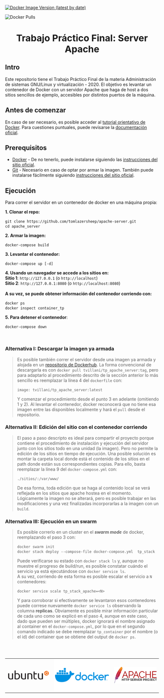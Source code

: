 [![Docker Image Version (latest by date)](https://img.shields.io/docker/v/tvillani/tp_apache_server?color=g&label=dockerhub%20image&style=plastic)](https://hub.docker.com/r/tvillani/tp_apache_server)

![Docker Pulls](https://img.shields.io/docker/pulls/tvillani/tp_apache_server)


<h1 style="font-size:30px"><center>Trabajo Práctico Final: Server Apache</center></h1>

## Intro
Este repositorio tiene el Trabajo Práctico Final de la materia Administración de sistemas GNU/Linux y virtualización - 2020. El objetivo es levantar un contenedor de Docker con un servidor Apache que haga de host a dos sitios sencillos de ejemplo, accesibles por distintos puertos de la máquina.

## Antes de comenzar
En caso de ser necesario, es posible acceder al [tutorial orientativo de Docker](https://docs.docker.com/get-started/). Para cuestiones puntuales, puede revisarse la [documentación oficial](https://docs.docker.com/reference/).

## Prerequisitos
- [Docker](https://www.docker.com) - De no tenerlo, puede instalarse siguiendo las [instrucciones del sitio oficial](https://docs.docker.com/engine/install).
- [Git](https://git-scm.com) - Necesario en caso de optar por armar la imagen. También puede instalarse fácilmente siguiendo [instrucciones del sitio oficial](https://git-scm.com/book/en/v2/Getting-Started-Installing-Git/).

## Ejecución
Para correr el servidor en un contenedor de docker en una máquina propia:

**1. Clonar el repo:**<br>
```
git clone https://github.com/tomlazersheep/apache-server.git
cd apache_server
```

**2. Armar la imagen:**<br>
```
docker-compose build
```

**3. Levantar el contenedor:**<br>
```
docker-compose up [-d]
```

**4. Usando un navegador se accede a los sitios en:**<br>
**Sitio 1**: `http://127.0.0.1` (o `http://localhost`)<br>
**Sitio 2**: `http://127.0.0.1:8080` (o `http://localhost:8080`)<br>
<br>
**A su vez, se puede obtener información del contenedor corriendo con:** 
```
docker ps
docker inspect container_tp 
```

**5. Para detener el contenedor**:
```
docker-compose down
```
<br>

### Alternativa I: Descargar la imagen ya armada
>Es posible también correr el servidor desde una imagen ya armada y alojada en un [repositorio de Dockerhub](https://hub.docker.com/r/tvillani/tp_apache_server). La forma convencional de descargarla es con `docker pull tvillani/tp_apache_server:tag`, pero para adaptarlo al procedimiento descrito de la sección anterior lo más sencillo es reemplazar la línea 4 del `dockerfile` con:<br>
>```
>image: tvillani/tp_apache_server:latest
>```
>Y comenzar el procedimiento desde el punto 3 en adelante (omitiendo 1 y 2). Al levantar el contenedor, docker reconocerá que no tiene esa imagen entre las disponibles localmente y hará el `pull` desde el repositorio.

### Alternativa II: Edición del sitio con el contenedor corriendo
>El paso a paso descripto es ideal para compartir el proyecto porque contiene el procedimiento de instalación y ejecución del servidor junto con los sitios todo en una unidad (la imagen). Pero no permite la edición de los sitios en tiempo de ejecución. Una posible solución es montar la carpeta local donde está el contenido de los sitios en el path donde están sus correspondientes copias. Para ello, basta reemplazar la línea 9 del `docker-compose.yml` con: <br>
>```
>./sitios/:/var/www/
>```
>De esa forma, toda edición que se haga al contenido local se verá reflejada en los sitios que apache hostea en el momento. Lógicamente la imagen no se alterará, pero es posible trabajar en las modificaciones y una vez finalizadas incorporarlas a la imagen con un `build`.

### Alternativa III: Ejecución en un swarm
>Es posible correrlo en un cluster en el ***swarm mode*** de docker, reemplazando el paso 3 con:<br>
>```
>docker swarm init
>docker stack deploy --compose-file docker-compose.yml  tp_stack
>```
>Puede verificarse su estado con `docker stack ls` y, aunque no muestre el progreso de build/run, es posible constatar cuándo el servicio ya está ejecutándose con `docker service ls`.<br>
>A su vez, corriendo de esta forma es posible escalar el servicio a `N` contenedores:
>```
>docker service scale tp_stack_apache=<N>
>```
>Y para corroborar si efectivamente se levantaron esos contenedores puede correse nuevamente `docker service ls` observando la columna **replicas**. Obviamente es posible mirar información particular de cada uno como se explicó en el paso 4, aunque en este caso, dado que pueden ser múltiples, docker ignorará el nombre asignado al container en el `docker-compose.yml`, por lo que en el segundo comando indicado se debe reemplazar `tp_container` por el nombre (o el id) del container que se obtiene del output de `docker ps`.

<br>
<br>

<table cellspacing="0" cellpadding="100">
  <tr>
  <td> <a href=https://ubuntu.com> <img id="im" src=imgs/ubuntu_logo.svg width=300/> </a> </td>
  <td> <a href=https://www.docker.com><img id="im" src=imgs/docker_logo.png width=400/></a> </td>
  <td> <a href=https://httpd.apache.org><img id="im" src=imgs/apache_server_logo.svg width=300/></a> </td>
  </tr>
</table>